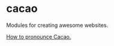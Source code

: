 cacao
=====

Modules for creating awesome websites.

[How to pronounce Cacao.](https://www.youtube.com/watch?v=kVSIkXL_Nmo)